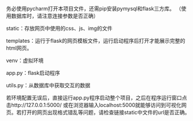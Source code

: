 务必使用pycharm打开本项目文件，还需pip安装pymysql和flask三方库。
（使用数据库时，请注意连接参数是否正确）

static：存放网页中使用的css、js、img的文件

templates：运行于flask的网页模板文件，运行启动程序后打开才能展示完整的html网页。

venv：虚拟环境

app.py：flask启动程序

utils.py：从数据库中获取交互的数据

若环境配置无误后，直接运行app.py程序启动整个项目，之后在程序运行窗口点击http://127.0.0.1:5000/ 或在浏览器输入localhost:5000就能够访问到可视化网页。若打开的网页出现格式错乱等问题，请检查链接static中文件的url是否正确。
